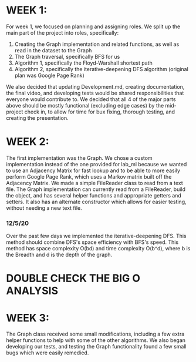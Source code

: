 # WEEK 1:

For week 1, we focused on planning and assigning roles. We split up the main part of the project into roles, specifically:

1. Creating the Graph implementation and related functions, as well as read in the dataset to the Graph
2. The Graph traversal, specifically BFS for us
3. Algorithm 1, specifically the Floyd-Warshall shortest path
4. Algorithm 2, specifically the iterative-deepening DFS algorithm (original plan was Google Page Rank)

We also decided that updating Development.md, creating documentation, the final video, and developing tests would be shared responsibilities that everyone would contribute to. We decided that all 4 of the major parts above should be mostly functional (excluding edge cases) by the mid-project check in, to allow for time for bux fixing, thorough testing, and creating the presentation.


# WEEK 2:

The first implementation was the Graph. We chose a custom implementation instead of the one provided for lab_ml because we wanted to use an Adjacency Matrix for fast lookup and to be able to more easily perform Google Page Rank, which uses a Markov matrix built off the Adjacency Matrix. We made a simple FileReader class to read from a text file. The Graph implementation can currently read from a FileReader, build the object, and has several helper functions and appropriate getters and setters. It also has an alternate constructor which allows for easier testing, without needing a new text file. 

### 12/5/20

Over the past few days we implemented the iterative-deepening DFS. This method should combine DFS's space efficiency with BFS's speed. This method has space complexity O(bd) and time complexity O(b^d), where b is the Breadth and d is the depth of the graph.

# DOUBLE CHECK THE BIG O ANALYSIS

# WEEK 3:

The Graph class received some small modifications, including a few extra helper functions to help with some of the other algorithms. We also began developing our tests, and testing the Graph functionality found a few small bugs which were easily remedied.

